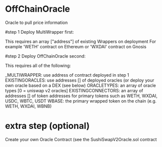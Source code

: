 # OffChainOracle
Oracle to pull price information

#step 1
Deploy MultiWrapper first:

This requires an array ["address"] of existing Wrappers on deployment
For example 'WETH' contract on Ethereum or 'WXDAI' contract on Gnosis

#step 2
Deploy OffChainOracle second:

This requires all of the following:

_MULTIWRAPPER: use address of contract deployed in step 1
EXISTINGORACLES: use addresses [] of deployed oracles (or deploy your own oracle based on a DEX (see below)
ORACLETYPES: an array of oracle types [0 = uniswap v2 oracles]
EXISTINGCONNECTORS: an array of addresses [] of token addresses for primary tokens such as WETH, WXDAI, USDC, WBTC, USDT
WBASE: the primary wrapped token on the chain (e.g. WETH, WXDAI, WBNB)


# extra step (optional)
Create your own Oracle Contract (see the SushiSwapV2Oracle.sol contract



